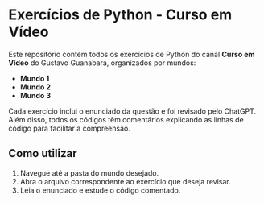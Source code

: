 # Exercícios de Python - Curso em Vídeo

Este repositório contém todos os exercícios de Python do canal **Curso em Vídeo** do Gustavo Guanabara, organizados por mundos:

- **Mundo 1**
- **Mundo 2**
- **Mundo 3**

Cada exercício inclui o enunciado da questão e foi revisado pelo ChatGPT. Além disso, todos os códigos têm comentários explicando as linhas de código para facilitar a compreensão.

## Como utilizar

1. Navegue até a pasta do mundo desejado.
2. Abra o arquivo correspondente ao exercício que deseja revisar.
3. Leia o enunciado e estude o código comentado.
